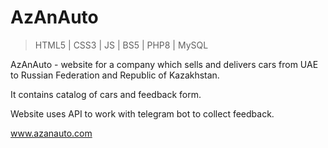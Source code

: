 # AzAnAuto

> HTML5 | CSS3 | JS | BS5 | PHP8 | MySQL

AzAnAuto - website for a company which sells and delivers cars from UAE to Russian Federation and Republic of Kazakhstan.

It contains catalog of cars and feedback form.

Website uses API to work with telegram bot to collect feedback.

www.azanauto.com
